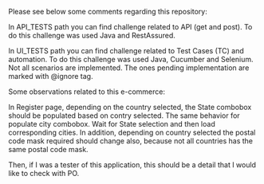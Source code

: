 Please see below some comments regarding this repository:

In API_TESTS path you can find challenge related to API (get and post).
To do this challenge was used Java and RestAssured.

In UI_TESTS path you can find challenge related to Test Cases (TC) and automation.
To do this challenge was used Java, Cucumber and Selenium.
Not all scenarios are implemented. The ones pending implementation are marked with @ignore tag.

Some observations related to this e-commerce:

In Register page, depending on the country selected, the State combobox should be populated based on contry selected.
The same behavior for populate city combobox. Wait for State selection and then load corresponding cities.
In addition, depending on country selected the postal code mask required should change also, because not all countries 
has the same postal code mask.

Then, if I was a tester of this application, this should be a detail that I would like to check with PO.


